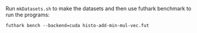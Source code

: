 Run `mkDatasets.sh` to make the datasets and then use futhark benchmark to run the programs:

```
futhark bench --backend=cuda histo-add-min-mul-vec.fut
```
